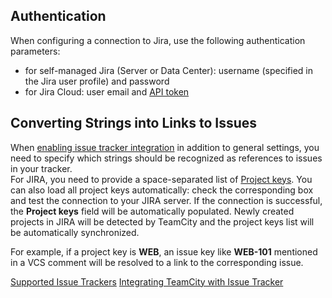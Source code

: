 [//]: # (title: JIRA)
[//]: # (auxiliary-id: JIRA)
## Authentication

When configuring a connection to Jira, use the following authentication parameters:
* for self-managed Jira (Server or Data Center): username (specified in the Jira user profile) and password
* for Jira Cloud: user email and [API token](https://developer.atlassian.com/cloud/jira/platform/jira-rest-api-basic-authentication/)


## Converting Strings into Links to Issues

When [enabling issue tracker integration](integrating-teamcity-with-issue-tracker.md#Enabling+Issue+Tracker+Integration) in addition to general settings, you need to specify which strings should be recognized as references to issues in your tracker.   
For JIRA, you need to provide a space\-separated list of [Project keys](http://confluence.atlassian.com/display/JIRA044/What+is+a+Project). You can also load all project keys automatically: check the corresponding box and test the connection to your JIRA server. If the connection is successful, the __Project keys__ field will be automatically populated. Newly created projects in JIRA will be detected by TeamCity and the project keys list will be automatically synchronized.

For example, if a project key is __WEB__, an issue key like __WEB\-101__ mentioned in a VCS comment will be resolved to a link to the corresponding issue.

 <seealso>
        <category ref="concepts">
            <a href="supported-platforms-and-environments.md">Supported Issue Trackers</a>
        </category>
        <category ref="admin-guide">
            <a href="integrating-teamcity-with-issue-tracker.md">Integrating TeamCity with Issue Tracker</a>
        </category>
</seealso>
